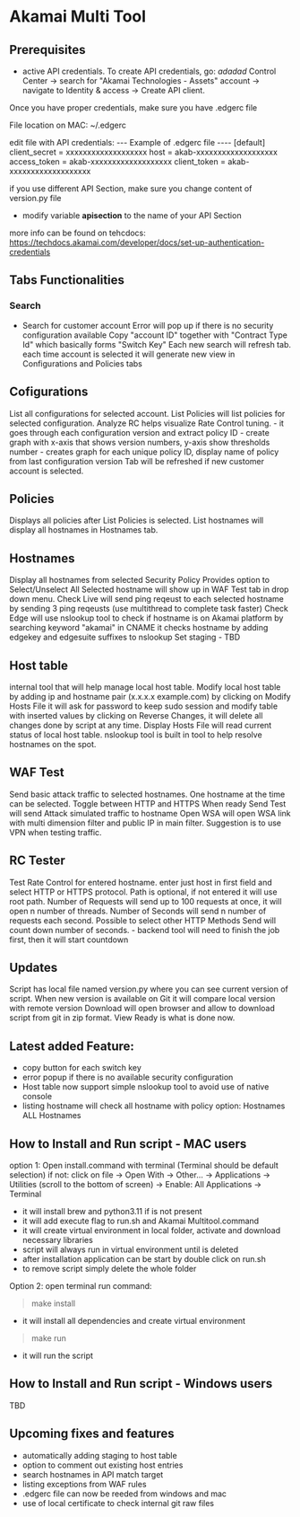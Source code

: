 # Akamai Multi Tool

## Prerequisites 
* active API credentials. To create API credentials, go:
*adadad*
Control Center -> search for "Akamai Technologies - Assets" account ->
navigate to Identity & access -> Create API client.

Once you have proper credentials, make sure you have .edgerc file

File location on MAC: ~/.edgerc

edit file with API credentials:
--- Example of .edgerc file ----
[default]
client_secret = xxxxxxxxxxxxxxxxxxx
host = akab-xxxxxxxxxxxxxxxxxxx
access_token = akab-xxxxxxxxxxxxxxxxxxx
client_token = akab-xxxxxxxxxxxxxxxxxxx

if you use different API Section, make sure you change content of version.py file
- modify variable __apisection__ to the name of your API Section

more info can be found on tehcdocs:
https://techdocs.akamai.com/developer/docs/set-up-authentication-credentials

## Tabs Functionalities 
### Search
* Search for customer account 
Error will pop up if there is no security configuration available
Copy "account ID" together with "Contract Type Id" which basically forms "Switch Key"
Each new search will refresh tab.
each time account is selected it will generate new view in Configurations and Policies tabs

## Cofigurations
List all configurations for selected account.
List Policies will list policies for selected configuration.
Analyze RC helps visualize Rate Control tuning.
    - it goes through each configuration version and extract policy ID
    - create graph with x-axis that shows version numbers, y-axis show thresholds number
    - creates graph for each unique policy ID, display name of policy from last configuration version
Tab will be refreshed if new customer account is selected.

## Policies
Displays all policies after List Policies is selected.
List hostnames will display all hostnames in Hostnames tab.

## Hostnames
Display all hostnames from selected Security Policy
Provides option to Select/Unselect All
Selected hostname will show up in WAF Test tab in drop down menu.
Check Live will send ping reqeust to each selected hostname by sending 3 ping reqeusts (use multithread to complete task faster)
Check Edge will use nslookup tool to check if hostname is on Akamai platform by searching keyword "akamai" in CNAME 
it checks hostname by adding edgekey and edgesuite suffixes to nslookup
Set staging - TBD

## Host table 
internal tool that will help manage local host table.
Modify local host table by adding ip and hostname pair (x.x.x.x example.com)
by clicking on Modify Hosts File it will ask for password to keep sudo session and modify table with inserted values
by clicking on Reverse Changes, it will delete all changes done by script at any time.
Display Hosts File will read current status of local host table.
nslookup tool is built in tool to help resolve hostnames on the spot. 

## WAF Test 
Send basic attack traffic to selected hostnames.
One hostname at the time can be selected.
Toggle between HTTP and HTTPS 
When ready Send Test will send Attack simulated traffic to hostname
Open WSA will open WSA link with multi dimension filter and public IP in main filter.
Suggestion is to use VPN when testing traffic.

## RC Tester 
Test Rate Control for entered hostname.
enter just host in first field and select HTTP or HTTPS protocol.
Path is optional, if not entered it will use root path.
Number of Requests will send up to 100 requests at once, it will open n number of threads.
Number of Seconds will send n number of requests each second.
Possible to select other HTTP Methods
Send will count down number of seconds.
    - backend tool will need to finish the job first, then it will start countdown

## Updates 
Script has local file named version.py where you can see current version of script.
When new version is available on Git it will compare local version with remote version
Download will open browser and allow to download script from git in zip format.
View Ready is what is done now.

## Latest added Feature:
- copy button for each switch key
- error popup if there is no available security configuration
- Host table now support simple nslookup tool to avoid use of native console
- listing hostname will check all hostname with policy option: Hostnames
ALL Hostnames



## How to Install and Run script - MAC users 
option 1:
Open install.command with terminal (Terminal should be default selection)
          if not: 
          click on file -> Open With -> Other… -> Applications -> Utilities (scroll to the bottom of screen) -> Enable: All Applications -> Terminal

- it will install brew and python3.11 if is not present
- it will add execute flag to run.sh and Akamai Multitool.command
- it will create virtual environment in local folder, activate and download necessary libraries
- script will always run in virtual environment until is deleted
- after installation application can be start by double click on run.sh
- to remove script simply delete the whole folder 

Option 2:
open terminal
run command:  
> make install
- it will install all dependencies and create virtual environment
> make run
- it will run the script

## How to Install and Run script - Windows users 
TBD

## Upcoming fixes and features 

- automatically adding staging to host table
- option to comment out existing host entries
- search hostnames in API match target
- listing exceptions from WAF rules 
- .edgerc file can now be reeded from windows and mac 
- use of local certificate to check internal git raw files

